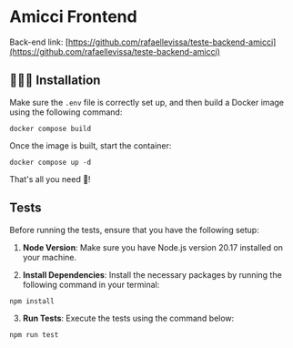 # Amicci Frontend

Back-end link: [https://github.com/rafaellevissa/teste-backend-amicci](https://github.com/rafaellevissa/teste-backend-amicci)

## 👨🏻‍🔧 Installation

Make sure the `.env` file is correctly set up, and then build a Docker image using the following command:

```
docker compose build
```

Once the image is built, start the container:

```
docker compose up -d
```

That's all you need 🎉!

## Tests

Before running the tests, ensure that you have the following setup:

1. **Node Version**: Make sure you have Node.js version 20.17 installed on your machine.

2. **Install Dependencies**: Install the necessary packages by running the following command in your terminal:

```
npm install
```

3. **Run Tests**: Execute the tests using the command below:

```bash
npm run test
```